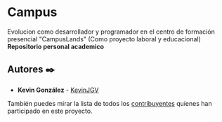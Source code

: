 # Campus

Evolucion como desarrollador y programador en el centro de formación presencial "CampusLands" (Como proyecto laboral y educacional)
**Repositorio personal academico**

## Autores ✒️

* **Kevin González** - [KevinJGV](https://github.com/KevinJGV)

También puedes mirar la lista de todos los [contribuyentes](https://github.com/KevinJGV/Campus_C4/graphs/contributors) quíenes han participado en este proyecto.
